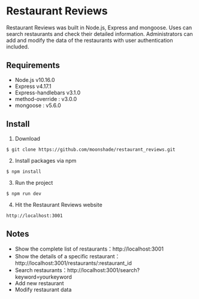 # Restaurant Reviews
Restaurant Reviews was built in Node.js, Express and mongoose. Uses can search restaurants and check their detailed information. Administrators can add and modify the data of the restaurants with user authentication included.

## Requirements

+ Node.js v10.16.0
+ Express v4.17.1
+ Express-handlebars v3.1.0
+ method-override : v3.0.0
+ mongoose : v5.6.0

## Install
1. Download
```
$ git clone https://github.com/moonshade/restaurant_reviews.git
```
2. Install packages via npm 
```
$ npm install
```
3. Run the project
```
$ npm run dev
```
4. Hit the Restaurant Reviews website
```
http://localhost:3001
```

## Notes
+ Show the complete list of restaurants：http://localhost:3001
+ Show the details of a specific restaurant：http://localhost:3001/restaurants/:restaurant_id
+ Search restaurants：http://localhost:3001/search?keyword=yourkeyword
+ Add new restaurant
+ Modify restaurant data
